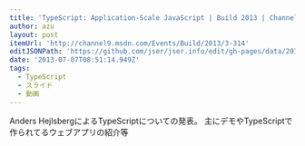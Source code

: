 ```yaml
---
title: 'TypeScript: Application-Scale JavaScript | Build 2013 | Channel 9'
author: azu
layout: post
itemUrl: 'http://channel9.msdn.com/Events/Build/2013/3-314'
editJSONPath: 'https://github.com/jser/jser.info/edit/gh-pages/data/2013/07/index.json'
date: '2013-07-07T08:51:14.949Z'
tags:
  - TypeScript
  - スライド
  - 動画
---
```

Anders HejlsbergによるTypeScriptについての発表。
主にデモやTypeScriptで作られてるウェブアプリの紹介等
